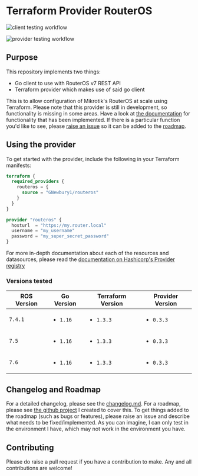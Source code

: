 # Terraform Provider RouterOS

![client testing workflow](https://github.com/gnewbury1/terraform-provider-routeros/actions/workflows/client_tests.yml/badge.svg?branch=main)

![provider testing workflow](https://github.com/gnewbury1/terraform-provider-routeros/actions/workflows/provider_tests.yml/badge.svg?branch=main)

## Purpose

This repository implements two things:
- Go client to use with RouterOS v7 REST API
- Terraform provider which makes use of said go client

This is to allow configuration of Mikrotik's RouterOS at scale using Terraform. Please note that this provider is still in development, so functionality is missing in some areas. Have a look at [the documentation](https://registry.terraform.io/providers/GNewbury1/routeros/latest/docs) for functionality that has been implemented. If there is a particular function you'd like to see, please [raise an issue](https://github.com/GNewbury1/terraform-provider-routeros/issues/new) so it can be added to the [roadmap](https://github.com/users/GNewbury1/projects/2).

## Using the provider

To get started with the provider, include the following in your Terraform manifests:

```terraform
terraform {
  required_providers {
    routeros = {
      source = "GNewbury1/routeros"
    }
  }
}

provider "routeros" {
  hosturl  = "https://my.router.local"
  username = "my_username"
  password = "my_super_secret_password"
}

```

For more in-depth documentation about each of the resources and datasources, please read the [documentation on Hashicorp's Provider registry](https://registry.terraform.io/providers/GNewbury1/routeros/latest/docs)

### Versions tested

| ROS Version | Go Version               | Terraform Version         | Provider Version          |
| ----------- | ------------------------ | ------------------------- | ------------------------- |
| `7.4.1`     | <ul><li>`1.16`</li></ul> | <ul><li>`1.3.3`</li></ul> | <ul><li>`0.3.3`</li></ul> |
| `7.5`       | <ul><li>`1.16`</li></ul> | <ul><li>`1.3.3`</li></ul> | <ul><li>`0.3.3`</li></ul> |
| `7.6`       | <ul><li>`1.16`</li></ul> | <ul><li>`1.3.3`</li></ul> | <ul><li>`0.3.3`</li></ul> |

## Changelog and Roadmap

For a detailed changelog, please see the [changelog.md](changelog.md).
For a roadmap, please see [the github project](https://github.com/users/GNewbury1/projects/2) I created to cover this. To get things added to the roadmap (such as bugs or features), please raise an issue and describe what needs to be fixed/implemented. As you can imagine, I can only test in the environment I have, which may not work in the environment you have.

## Contributing

Please do raise a pull request if you have a contribution to make. Any and all contributions are welcome!